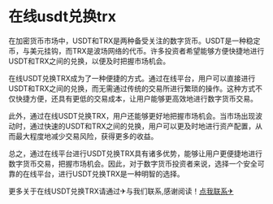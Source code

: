 # 在线usdt兑换trx

在加密货币市场中，USDT和TRX是两种备受关注的数字货币。USDT是一种稳定币，与美元挂钩，而TRX是波场网络的代币。许多投资者希望能够方便快捷地进行USDT和TRX之间的兑换，以便及时把握市场机会。

在线USDT兑换TRX成为了一种便捷的方式。通过在线平台，用户可以直接进行USDT和TRX之间的兑换，而无需通过传统的交易所进行繁琐的操作。这种方式不仅快捷方便，还具有更低的交易成本，让用户能够更高效地进行数字货币交易。

此外，通过在线USDT兑换TRX，用户还能够更好地把握市场机会。当市场出现波动时，通过快速的USDT和TRX之间的兑换，用户可以更及时地进行资产配置，从而最大程度地减少交易风险，获得更多的收益。

总之，通过在线平台进行USDT兑换TRX具有诸多优势，能够让用户更便捷地进行数字货币交易，把握市场机会。因此，对于数字货币投资者来说，选择一个安全可靠的在线平台，进行USDT兑换TRX是一种明智的选择。

更多关于在线USDT兑换TRX请通过✈与我们联系,感谢阅读！[点我联系✈](https://www.G208.com)